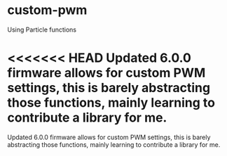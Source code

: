 # custom-pwm
Using Particle functions

<<<<<<< HEAD
Updated 6.0.0 firmware allows for custom PWM settings, this is barely abstracting those functions, mainly learning to contribute a library for me.
=======
Updated 6.0.0 firmware allows for custom PWM settings, this is barely abstracting those functions, mainly learning to contribute a library for me.
